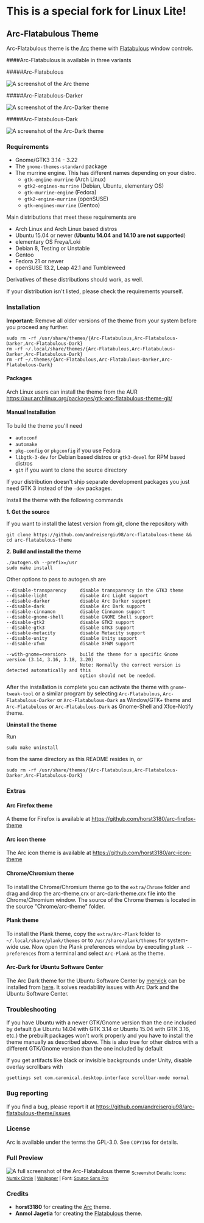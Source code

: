 # This is a special fork for Linux Lite!

## Arc-Flatabulous Theme
Arc-Flatabulous theme is the [Arc](https://github.com/horst3180/arc-theme) theme with [Flatabulous](https://github.com/anmoljagetia/Flatabulous) window controls.

####Arc-Flatabulous is available in three variants 

#####Arc-Flatabulous

![A screenshot of the Arc theme](http://i.imgur.com/sGOEK6L.png)

#####Arc-Flatabulous-Darker

![A screenshot of the Arc-Darker theme](http://i.imgur.com/gneZsVQ.png)

#####Arc-Flatabulous-Dark

![A screenshot of the Arc-Dark theme](http://i.imgur.com/zUC1pHT.png)


### Requirements

* Gnome/GTK3 3.14 - 3.22
* The `gnome-themes-standard` package
* The murrine engine. This has different names depending on your distro.
  * `gtk-engine-murrine` (Arch Linux)
  * `gtk2-engines-murrine` (Debian, Ubuntu, elementary OS)
  * `gtk-murrine-engine` (Fedora)
  * `gtk2-engine-murrine` (openSUSE)
  * `gtk-engines-murrine` (Gentoo)

Main distributions that meet these requirements are

* Arch Linux and Arch Linux based distros
* Ubuntu 15.04 or newer (**Ubuntu 14.04 and 14.10 are not supported**)
* elementary OS Freya/Loki
* Debian 8, Testing or Unstable
* Gentoo
* Fedora 21 or newer
* openSUSE 13.2, Leap 42.1 and Tumbleweed

Derivatives of these distributions should work, as well.

If your distribution isn't listed, please check the requirements yourself.

### Installation

**Important:** Remove all older versions of the theme from your system before you proceed any further.

    sudo rm -rf /usr/share/themes/{Arc-Flatabulous,Arc-Flatabulous-Darker,Arc-Flatabulous-Dark}
    rm -rf ~/.local/share/themes/{Arc-Flatabulous,Arc-Flatabulous-Darker,Arc-Flatabulous-Dark}
    rm -rf ~/.themes/{Arc-Flatabulous,Arc-Flatabulous-Darker,Arc-Flatabulous-Dark}

#### Packages

Arch Linux users can install the theme from the AUR https://aur.archlinux.org/packages/gtk-arc-flatabulous-theme-git/
	
#### Manual Installation

To build the theme you'll need 
* `autoconf`
* `automake`
* `pkg-config` or `pkgconfig` if you use Fedora
* `libgtk-3-dev` for Debian based distros or `gtk3-devel` for RPM based distros
* `git` if you want to clone the source directory

If your distribution doesn't ship separate development packages you just need GTK 3 instead of the `-dev` packages.

Install the theme with the following commands

**1. Get the source**

If you want to install the latest version from git, clone the repository with

    git clone https://github.com/andreisergiu98/arc-flatabulous-theme && cd arc-flatabulous-theme

**2. Build and install the theme**

    ./autogen.sh --prefix=/usr
    sudo make install

Other options to pass to autogen.sh are

    --disable-transparency     disable transparency in the GTK3 theme
    --disable-light            disable Arc Light support
    --disable-darker           disable Arc Darker support
    --disable-dark             disable Arc Dark support
    --disable-cinnamon         disable Cinnamon support
    --disable-gnome-shell      disable GNOME Shell support
    --disable-gtk2             disable GTK2 support
    --disable-gtk3             disable GTK3 support
    --disable-metacity         disable Metacity support
    --disable-unity            disable Unity support
    --disable-xfwm             disable XFWM support

    --with-gnome=<version>     build the theme for a specific Gnome version (3.14, 3.16, 3.18, 3.20)
                               Note: Normally the correct version is detected automatically and this
                               option should not be needed.

After the installation is complete you can activate the theme with `gnome-tweak-tool` or a similar program by selecting `Arc-Flatabulous`, `Arc-Flatabulous-Darker` or `Arc-Flatabulous-Dark` as Window/GTK+ theme and `Arc-Flatabulous` or `Arc-Flatabulous-Dark` as Gnome-Shell and Xfce-Notify theme.

**Uninstall the theme**

Run

    sudo make uninstall

from the same directory as this README resides in, or

    sudo rm -rf /usr/share/themes/{Arc-Flatabulous,Arc-Flatabulous-Darker,Arc-Flatabulous-Dark}

### Extras

#### Arc Firefox theme
A theme for Firefox is available at https://github.com/horst3180/arc-firefox-theme

#### Arc icon theme
The Arc icon theme is available at https://github.com/horst3180/arc-icon-theme

#### Chrome/Chromium theme
To install the Chrome/Chromium theme go to the `extra/Chrome` folder and drag and drop the arc-theme.crx or arc-dark-theme.crx file into the Chrome/Chromium window. The source of the Chrome themes is located in the source "Chrome/arc-theme" folder.

#### Plank theme
To install the Plank theme, copy the `extra/Arc-Plank` folder to `~/.local/share/plank/themes` or to `/usr/share/plank/themes` for system-wide use.
Now open the Plank preferences window by executing `plank --preferences` from a terminal and select `Arc-Plank` as the theme.

#### Arc-Dark for Ubuntu Software Center
The Arc Dark theme for the Ubuntu Software Center by [mervick](https://github.com/mervick) can be installed from [here](https://github.com/mervick/arc-dark-software-center). It solves readability issues with Arc Dark and the Ubuntu Software Center.

### Troubleshooting

If you have Ubuntu with a newer GTK/Gnome version than the one included by default (i.e Ubuntu 14.04 with GTK 3.14 or Ubuntu 15.04 with GTK 3.16, etc.) the prebuilt packages won't work properly and you have to install the theme manually as described above.
This is also true for other distros with a different GTK/Gnome version than the one included by default


If you get artifacts like black or invisible backgrounds under Unity, disable overlay scrollbars with

    gsettings set com.canonical.desktop.interface scrollbar-mode normal


### Bug reporting
If you find a bug, please report it at https://github.com/andreisergiu98/arc-flatabulous-theme/issues


### License
Arc is available under the terms the GPL-3.0. See `COPYING` for details.

### Full Preview
![A full screenshot of the Arc-Flatabulous theme](http://i.imgur.com/4JSTAFB.jpg)
<sub>Screenshot Details: Icons: [Numix Circle](https://github.com/numixproject/numix-icon-theme-circle) | [Wallpaper](https://github.com/GNOME/gnome-backgrounds/blob/master/backgrounds/Waves.jpg) | Font: [Source Sans Pro](https://github.com/adobe-fonts/source-sans-pro)</sub>


### Credits
* **horst3180** for creating the [Arc](https://github.com/horst3180/arc-theme) theme.
* **Anmol Jagetia** for creating the [Flatabulous](https://github.com/anmoljagetia/Flatabulous) theme.


